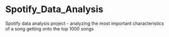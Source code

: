 # Spotify_Data_Analysis
Spotify data analysis project - analyzing the most important characteristics of a song getting onto the top 1000 songs
